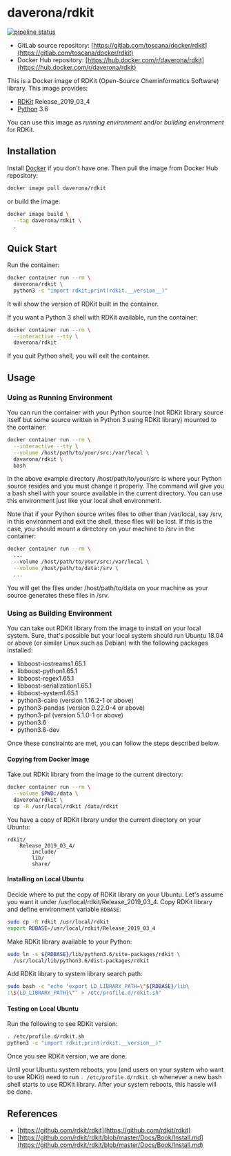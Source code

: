 # daverona/rdkit

[![pipeline status](https://gitlab.com/toscana/docker/rdkit/badges/master/pipeline.svg)](https://gitlab.com/toscana/docker/rdkit/commits/master)

* GitLab source repository: [https://gitlab.com/toscana/docker/rdkit](https://gitlab.com/toscana/docker/rdkit)
* Docker Hub repository: [https://hub.docker.com/r/daverona/rdkit](https://hub.docker.com/r/daverona/rdkit)

This is a Docker image of RDKit (Open-Source Cheminformatics Software) library. This image provides:

* [RDKit](https://github.com/rdkit/rdkit) Release_2019_03_4
* [Python](https://www.python.org/) 3.6

You can use this image as *running environment* and/or *building environment* for RDKit.

## Installation

Install [Docker](https://hub.docker.com/search/?type=edition&offering=community)
if you don't have one. Then pull the image from Docker Hub repository:

```bash
docker image pull daverona/rdkit
```

or build the image:

```bash
docker image build \
  --tag daverona/rdkit \
  .
```

## Quick Start

Run the container:

```bash
docker container run --rm \
  daverona/rdkit \
  python3 -c "import rdkit;print(rdkit.__version__)"
```

It will show the version of RDKit built in the container.

If you want a Python 3 shell with RDKit available, run the container:

```bash
docker container run --rm \
  --interactive --tty \
  daverona/rdkit
```

If you quit Python shell, you will exit the container.

## Usage

### Using as Running Environment

You can run the container with your Python source (not RDKit library source
itself but some source written in Python 3 using RDKit library) mounted to the
container:

```bash
docker container run --rm \
  --interactive --tty \
  --volume /host/path/to/your/src:/var/local \
  davarona/rdkit \
  bash
```

In the above example directory /host/path/to/your/src is where your Python
source resides and you must change it properly. The command will give you
a bash shell with your source available in the current directory.
You can use this environment just like your local shell environment.

Note that if your Python source writes files to other than /var/local, say /srv,
in this environment and exit the shell, these files will be lost. If this is the
case, you should mount a directory on your machine to /srv in the container:

```bash
docker container run --rm \
  ...
  --volume /host/path/to/your/src:/var/local \
  --volume /host/path/to/data:/srv \
  ...
```

You will get the files under /host/path/to/data on your machine as your source
generates these files in /srv.

### Using as Building Environment

You can take out RDKit library from the image to install on your local system.
Sure, that's possible but your local system should run Ubuntu 18.04 or above
(or similar Linux such as Debian) with the following packages installed:

* libboost-iostreams1.65.1
* libboost-python1.65.1
* libboost-regex1.65.1
* libboost-serialization1.65.1
* libboost-system1.65.1
* python3-cairo (version 1.16.2-1 or above)
* python3-pandas (version 0.22.0-4 or above)
* python3-pil (version 5.1.0-1 or above)
* python3.6
* python3.6-dev

Once these constraints are met, you can follow the steps described below.

#### Copying from Docker Image

Take out RDKit library from the image to the current directory:

```bash
docker container run --rm \
  --volume $PWD:/data \
  daverona/rdkit \
  cp -R /usr/local/rdkit /data/rdkit
```

You have a copy of RDKit library under the current directory on your Ubuntu:

```text
rdkit/
    Release_2019_03_4/
        include/
        lib/
        share/
```

#### Installing on Local Ubuntu

Decide where to put the copy of RDKit library on your Ubuntu. Let's assume
you want it under /usr/local/rdkit/Release_2019_03_4. Copy RDKit library and
define environment variable `RDBASE`:

```bash
sudo cp -R rdkit /usr/local/rdkit
export RDBASE=/usr/local/rdkit/Release_2019_03_4
```

Make RDKit library available to your Python:

```bash
sudo ln -s ${RDBASE}/lib/python3.6/site-packages/rdkit \
  /usr/local/lib/python3.6/dist-packages/rdkit
```

Add RDKit library to system library search path:

```bash
sudo bash -c "echo 'export LD_LIBRARY_PATH=\"${RDBASE}/lib\
:\${LD_LIBRARY_PATH}\"' > /etc/profile.d/rdkit.sh"
```
#### Testing on Local Ubuntu

Run the following to see RDKit version:

```bash
. /etc/profile.d/rdkit.sh
python3 -c "import rdkit;print(rdkit.__version__)"
```

Once you see RDKit version, we are done.

Until your Ubuntu system reboots, you (and users on your system who want to use
RDKit) need to run `. /etc/profile.d/rdkit.sh` whenever a new bash shell starts
to use RDKit library. After your system reboots, this hassle will be done.

## References

* [https://github.com/rdkit/rdkit](https://github.com/rdkit/rdkit)
* [https://github.com/rdkit/rdkit/blob/master/Docs/Book/Install.md](https://github.com/rdkit/rdkit/blob/master/Docs/Book/Install.md)
